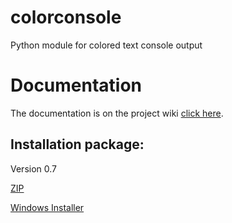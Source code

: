 colorconsole
============

Python module for colored text console output

Documentation
=============

The documentation is on the project wiki [click here](https://github.com/lskbr/colorconsole/wiki).

Installation package:
---------------------
Version 0.7

[ZIP](https://drive.google.com/file/d/0B09NLGtyRsEqRktpejMxMGtfVkk/edit?usp=sharing)

[Windows Installer](https://drive.google.com/file/d/0B09NLGtyRsEqMGNHVUhqc2Q5Qk0/edit?usp=sharing)
